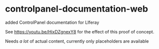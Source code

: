 # controlpanel-documentation-web
added ControlPanel documentation for LIferay

See https://youtu.be/HixDZgnexY8 for the effect of this proof of concept.

Needs *a lot* of actual content, currently only placeholders are available
